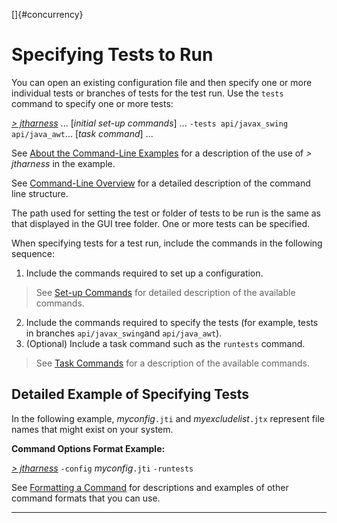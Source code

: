 
[]{#concurrency}

# Specifying Tests to Run

You can open an existing configuration file and then specify one or more individual tests or
branches of tests for the test run. Use the `tests` command to specify one or more tests:

[*\> jtharness*](aboutExamples.html) \... \[*initial set-up commands*\] \...
`-tests api/javax_swing api/java_awt`\... \[*task command*\] \...

See [About the Command-Line Examples](aboutExamples.html) for a description of the use of *\>
jtharness* in the example.

See [Command-Line Overview](commandLine.html) for a detailed description of the command line
structure.

The path used for setting the test or folder of tests to be run is the same as that displayed in the
GUI tree folder. One or more tests can be specified.

When specifying tests for a test run, include the commands in the following sequence:

1.  Include the commands required to set up a configuration.

> See [Set-up Commands](setupCommands.html) for detailed description of the available commands.

2.  Include the commands required to specify the tests (for example, tests in branches
    `api/javax_swing`and `api/java_awt`).
3.  (Optional) Include a task command such as the `runtests` command.

> See [Task Commands](taskCommands.html) for a description of the available commands.

## Detailed Example of Specifying Tests

In the following example, *myconfig*`.jti` and *myexcludelist*`.jtx` represent file names that might
exist on your system.

**Command Options Format Example:**

[*\> jtharness*](aboutExamples.html) `-config` *myconfig*`.jti` `-runtests`

See [Formatting a Command](formatCommands.html) for descriptions and examples of other command
formats that you can use.

----------------------------------------------------------------------------------------------------


